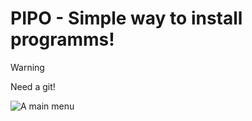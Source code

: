 # PIPO - Simple way to install programms!

>[!WARNING]
>Need a git!


![A main menu](https://github.com/user-attachments/assets/1825e73e-0996-42bd-b67f-613e897334ba)
